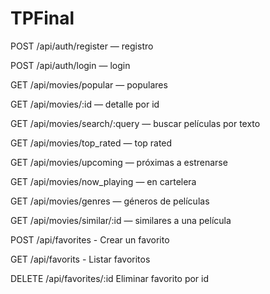 # TPFinal

POST /api/auth/register — registro

POST /api/auth/login — login

GET /api/movies/popular — populares

GET /api/movies/:id — detalle por id

GET /api/movies/search/:query — buscar películas por texto

GET /api/movies/top_rated — top rated

GET /api/movies/upcoming — próximas a estrenarse

GET /api/movies/now_playing — en cartelera

GET /api/movies/genres — géneros de películas

GET /api/movies/similar/:id — similares a una película

POST /api/favorites - Crear un favorito

GET /api/favorits - Listar favoritos

DELETE /api/favorites/:id Eliminar favorito por id
